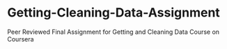 # Getting-Cleaning-Data-Assignment
Peer Reviewed Final Assignment for Getting and Cleaning Data Course on Coursera
